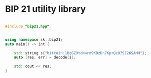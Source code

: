 # BIP 21 utility library

```cpp

#include "bip21.hpp"


using namespace sk::bip21;
auto main() -> int {

    std::string s{"bitcoin:1BgGZ9tcN4rm9KBzDn7KprQz87SZ26SAMH"};
    auto [res, err] = decode(s);

    std::cout << res;
}
```